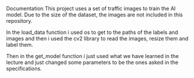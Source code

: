 Documentation
This project uses a set of traffic images to train the AI model. Due to the size of the dataset, the images are not included in this repository.

In the load_data function i used os to get to the paths of the labels and images and then i used the cv2 library to read the images, resize them and label them.

Then in the get_model function i just used what we have learned in the lecture and just changed some parameters to be the ones asked in the specifications.
